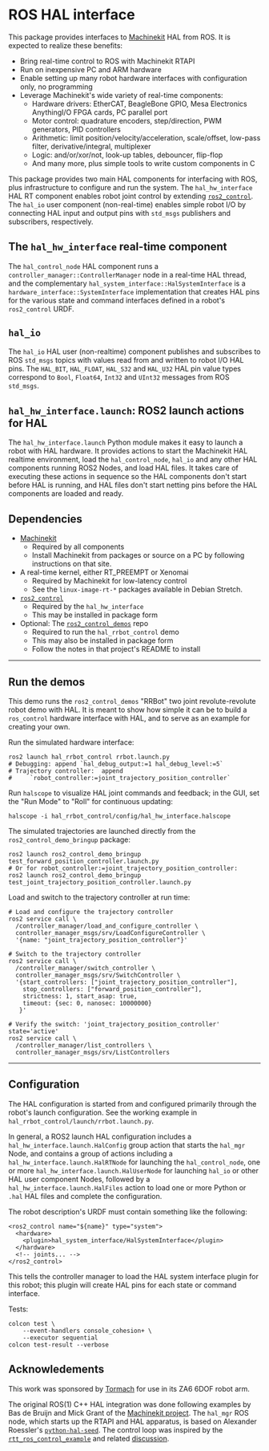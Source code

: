 # ROS HAL interface

This package provides interfaces to [Machinekit][machinekit] HAL from
ROS.  It is expected to realize these benefits:

- Bring real-time control to ROS with Machinekit RTAPI
- Run on inexpensive PC and ARM hardware
- Enable setting up many robot hardware interfaces with configuration
  only, no programming
- Leverage Machinekit's wide variety of real-time components:
  - Hardware drivers:  EtherCAT, BeagleBone GPIO, Mesa Electronics
    AnythingI/O FPGA cards, PC parallel port
  - Motor control:  quadrature encoders, step/direction, PWM
    generators, PID controllers
  - Arithmetic:  limit position/velocity/acceleration, scale/offset,
    low-pass filter, derivative/integral, multiplexer
  - Logic:  and/or/xor/not, look-up tables, debouncer, flip-flop
  - And many more, plus simple tools to write custom components in C

This package provides two main HAL components for interfacing with
ROS, plus infrastructure to configure and run the system.  The
`hal_hw_interface` HAL RT component enables robot joint control by
extending [`ros2_control`][ros2_control].  The `hal_io` user component
(non-real-time) enables simple robot I/O by connecting HAL input and
output pins with `std_msgs` publishers and subscribers, respectively.

[machinekit]:  http://machinekit.io
[ros2_control]: https://github.com/ros-controls/ros2_control
[ros2_control_demos]:https://github.com/ros-controls/ros2_control_demos
## The `hal_hw_interface` real-time component

The `hal_control_node` HAL component runs a
`controller_manager::ControllerManager` node in a real-time HAL
thread, and the complementary
`hal_system_interface::HalSystemInterface` is a
`hardware_interface::SystemInterface` implementation that creates HAL
pins for the various state and command interfaces defined in a robot's
`ros2_control` URDF.

## `hal_io`

The `hal_io` HAL user (non-realtime) component publishes and
subscribes to ROS `std_msgs` topics with values read from and written
to robot I/O HAL pins.  The `HAL_BIT`, `HAL_FLOAT`, `HAL_S32` and
`HAL_U32` HAL pin value types correspond to `Bool`, `Float64`, `Int32`
and `UInt32` messages from ROS `std_msgs`.

## `hal_hw_interface.launch`:  ROS2 launch actions for HAL

The `hal_hw_interface.launch` Python module makes it easy to launch a
robot with HAL hardware.  It provides actions to start the Machinekit
HAL realtime environment, load the `hal_control_node`, `hal_io` and
any other HAL components running ROS2 Nodes, and load HAL files.  It
takes care of executing these actions in sequence so the HAL
components don't start before HAL is running, and HAL files don't
start netting pins before the HAL components are loaded and ready.

## Dependencies

- [Machinekit][machinekit]
  - Required by all components
  - Install Machinekit from packages or
    source on a PC by following instructions on that site.
- A real-time kernel, either RT_PREEMPT or Xenomai
  - Required by Machinekit for low-latency control
  - See the `linux-image-rt-*` packages available in Debian Stretch.
- [`ros2_control`][ros2_control]
  - Required by the `hal_hw_interface`
  - This may be installed in package form
- Optional:  The [`ros2_control_demos`][ros2_control_demos] repo
  - Required to run the `hal_rrbot_control` demo
  - This may also be installed in package form
  - Follow the notes in that project's README to install

-----
## Run the demos

This demo runs the `ros2_control_demos` "RRBot" two joint
revolute-revolute robot demo with HAL.  It is meant to show how simple
it can be to build a `ros_control` hardware interface with HAL, and to
serve as an example for creating your own.

Run the simulated hardware interface:

    ros2 launch hal_rrbot_control rrbot.launch.py
    # Debugging: append `hal_debug_output:=1 hal_debug_level:=5`
    # Trajectory controller:  append
    #     `robot_controller:=joint_trajectory_position_controller`

Run `halscope` to visualize HAL joint commands and feedback; in the
GUI, set the "Run Mode" to "Roll" for continuous updating:

    halscope -i hal_rrbot_control/config/hal_hw_interface.halscope

The simulated trajectories are launched directly from the
`ros2_control_demo_bringup` package:

    ros2 launch ros2_control_demo_bringup test_forward_position_controller.launch.py
    # Or for robot_controller:=joint_trajectory_position_controller:
    ros2 launch ros2_control_demo_bringup test_joint_trajectory_position_controller.launch.py

Load and switch to the trajectory controller at run time:

    # Load and configure the trajectory controller
    ros2 service call \
      /controller_manager/load_and_configure_controller \
      controller_manager_msgs/srv/LoadConfigureController \
      '{name: "joint_trajectory_position_controller"}'

    # Switch to the trajectory controller
    ros2 service call \
      /controller_manager/switch_controller \
      controller_manager_msgs/srv/SwitchController \
      '{start_controllers: ["joint_trajectory_position_controller"],
        stop_controllers: ["forward_position_controller"],
        strictness: 1, start_asap: true,
        timeout: {sec: 0, nanosec: 10000000}
       }'

    # Verify the switch: 'joint_trajectory_position_controller' state='active'
    ros2 service call \
      /controller_manager/list_controllers \
      controller_manager_msgs/srv/ListControllers

-----
## Configuration

The HAL configuration is started from and configured primarily through
the robot's launch configuration.  See the working example in
`hal_rrbot_control/launch/rrbot.launch.py`.

In general, a ROS2 launch HAL configuration includes a
`hal_hw_interface.launch.HalConfig` group action that starts the
`hal_mgr` Node, and contains a group of actions including a
`hal_hw_interface.launch.HalRTNode` for launching the
`hal_control_node`, one or more `hal_hw_interface.launch.HalUserNode`
for launching `hal_io` or other HAL user component Nodes, followed by
a `hal_hw_interface.launch.HalFiles` action to load one or more Python
or `.hal` HAL files and complete the configuration.

The robot description's URDF must contain something like the
following:

    <ros2_control name="${name}" type="system">
      <hardware>
        <plugin>hal_system_interface/HalSystemInterface</plugin>
      </hardware>
      <!-- joints... -->
    </ros2_control>

This tells the controller manager to load the HAL system interface
plugin for this robot; this plugin will create HAL pins for each state
or command interface.

Tests:
```
colcon test \
    --event-handlers console_cohesion+ \
    --executor sequential
colcon test-result --verbose
```

## Acknowledements

This work was sponsored by [Tormach][tormach] for use in its ZA6 6DOF
robot arm.

The original ROS(1) C++ HAL integration was done following examples by
Bas de Bruijn and Mick Grant of the [Machinekit project][machinekit].
The `hal_mgr` ROS node, which starts up the RTAPI and HAL apparatus,
is based on Alexander Roessler's [`python-hal-seed`][python-hal-seed].
The control loop was inspired by the
[`rtt_ros_control_example`][rtt_ros_control_example] and related
[discussion][ros_control-130].

[tormach]:  https://www.tormach.com/
[python-hal-seed]: https://github.com/machinekoder/python-hal-seed
[rtt_ros_control_example]: https://github.com/skohlbr/rtt_ros_control_example
[ros_control-130]: https://github.com/ros-controls/ros_control/issues/130
